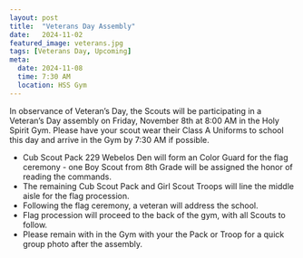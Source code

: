 ```yaml
---
layout: post
title:  "Veterans Day Assembly"
date:   2024-11-02
featured_image: veterans.jpg
tags: [Veterans Day, Upcoming]
meta:
  date: 2024-11-08
  time: 7:30 AM
  location: HSS Gym
---
```


In observance of Veteran’s Day, the Scouts will be participating in a Veteran’s Day assembly on Friday, November 8th at 8:00 AM in the Holy Spirit Gym. Please have your scout wear their Class A Uniforms to school this day and arrive in the Gym by 7:30 AM if possible.

* Cub Scout Pack 229 Webelos Den will form an Color Guard for the flag ceremony - one Boy Scout from 8th Grade will be assigned the honor of reading the commands.
* The remaining Cub Scout Pack and Girl Scout Troops will line the middle aisle for the flag procession.
* Following the flag ceremony, a veteran will address the school.
* Flag procession will proceed to the back of the gym, with all Scouts to follow.
* Please remain with in the Gym with your the Pack or Troop for a quick group photo after the assembly.
